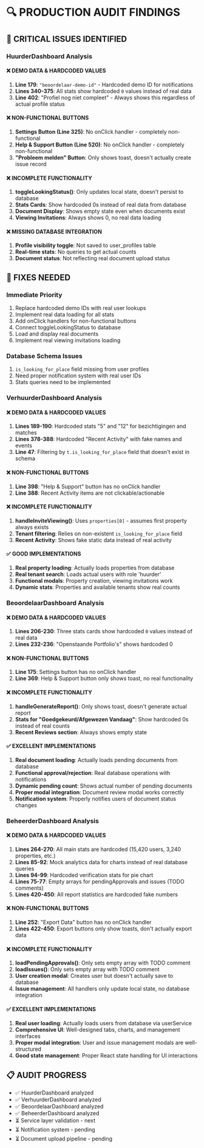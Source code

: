 # 🔍 PRODUCTION AUDIT FINDINGS

## 🚨 **CRITICAL ISSUES IDENTIFIED**

### **HuurderDashboard Analysis**

#### **❌ DEMO DATA & HARDCODED VALUES**
1. **Line 179**: `"beoordelaar-demo-id"` - Hardcoded demo ID for notifications
2. **Lines 340-375**: All stats show hardcoded `0` values instead of real data
3. **Line 402**: "Profiel nog niet compleet" - Always shows this regardless of actual profile status

#### **❌ NON-FUNCTIONAL BUTTONS**
1. **Settings Button (Line 325)**: No onClick handler - completely non-functional
2. **Help & Support Button (Line 520)**: No onClick handler - completely non-functional
3. **"Probleem melden" Button**: Only shows toast, doesn't actually create issue record

#### **❌ INCOMPLETE FUNCTIONALITY**
1. **toggleLookingStatus()**: Only updates local state, doesn't persist to database
2. **Stats Cards**: Show hardcoded 0s instead of real data from database
3. **Document Display**: Shows empty state even when documents exist
4. **Viewing Invitations**: Always shows 0, no real data loading

#### **❌ MISSING DATABASE INTEGRATION**
1. **Profile visibility toggle**: Not saved to user_profiles table
2. **Real-time stats**: No queries to get actual counts
3. **Document status**: Not reflecting real document upload status

## 🔧 **FIXES NEEDED**

### **Immediate Priority**
1. Replace hardcoded demo IDs with real user lookups
2. Implement real data loading for all stats
3. Add onClick handlers for non-functional buttons
4. Connect toggleLookingStatus to database
5. Load and display real documents
6. Implement real viewing invitations loading

### **Database Schema Issues**
1. `is_looking_for_place` field missing from user profiles
2. Need proper notification system with real user IDs
3. Stats queries need to be implemented

### **VerhuurderDashboard Analysis**

#### **❌ DEMO DATA & HARDCODED VALUES**
1. **Lines 189-190**: Hardcoded stats "5" and "12" for bezichtigingen and matches
2. **Lines 378-388**: Hardcoded "Recent Activity" with fake names and events
3. **Line 47**: Filtering by `t.is_looking_for_place` field that doesn't exist in schema

#### **❌ NON-FUNCTIONAL BUTTONS**
1. **Line 398**: "Help & Support" button has no onClick handler
2. **Line 388**: Recent Activity items are not clickable/actionable

#### **❌ INCOMPLETE FUNCTIONALITY**
1. **handleInviteViewing()**: Uses `properties[0]` - assumes first property always exists
2. **Tenant filtering**: Relies on non-existent `is_looking_for_place` field
3. **Recent Activity**: Shows fake static data instead of real activity

#### **✅ GOOD IMPLEMENTATIONS**
1. **Real property loading**: Actually loads properties from database
2. **Real tenant search**: Loads actual users with role 'huurder'
3. **Functional modals**: Property creation, viewing invitations work
4. **Dynamic stats**: Properties and available tenants show real counts

### **BeoordelaarDashboard Analysis**

#### **❌ DEMO DATA & HARDCODED VALUES**
1. **Lines 206-230**: Three stats cards show hardcoded `0` values instead of real data
2. **Lines 232-236**: "Openstaande Portfolio's" shows hardcoded 0

#### **❌ NON-FUNCTIONAL BUTTONS**
1. **Line 175**: Settings button has no onClick handler
2. **Line 369**: Help & Support button only shows toast, no real functionality

#### **❌ INCOMPLETE FUNCTIONALITY**
1. **handleGenerateReport()**: Only shows toast, doesn't generate actual report
2. **Stats for "Goedgekeurd/Afgewezen Vandaag"**: Show hardcoded 0s instead of real counts
3. **Recent Reviews section**: Always shows empty state

#### **✅ EXCELLENT IMPLEMENTATIONS**
1. **Real document loading**: Actually loads pending documents from database
2. **Functional approval/rejection**: Real database operations with notifications
3. **Dynamic pending count**: Shows actual number of pending documents
4. **Proper modal integration**: Document review modal works correctly
5. **Notification system**: Properly notifies users of document status changes

### **BeheerderDashboard Analysis**

#### **❌ DEMO DATA & HARDCODED VALUES**
1. **Lines 264-270**: All main stats are hardcoded (15,420 users, 3,240 properties, etc.)
2. **Lines 85-92**: Mock analytics data for charts instead of real database queries
3. **Lines 94-99**: Hardcoded verification stats for pie chart
4. **Lines 75-77**: Empty arrays for pendingApprovals and issues (TODO comments)
5. **Lines 420-450**: All report statistics are hardcoded fake numbers

#### **❌ NON-FUNCTIONAL BUTTONS**
1. **Line 252**: "Export Data" button has no onClick handler
2. **Lines 422-450**: Export buttons only show toasts, don't actually export data

#### **❌ INCOMPLETE FUNCTIONALITY**
1. **loadPendingApprovals()**: Only sets empty array with TODO comment
2. **loadIssues()**: Only sets empty array with TODO comment
3. **User creation modal**: Creates user but doesn't actually save to database
4. **Issue management**: All handlers only update local state, no database integration

#### **✅ EXCELLENT IMPLEMENTATIONS**
1. **Real user loading**: Actually loads users from database via userService
2. **Comprehensive UI**: Well-designed tabs, charts, and management interfaces
3. **Proper modal integration**: User and issue management modals are well-structured
4. **Good state management**: Proper React state handling for UI interactions

## 📋 **AUDIT PROGRESS**
- ✅ HuurderDashboard analyzed
- ✅ VerhuurderDashboard analyzed  
- ✅ BeoordelaarDashboard analyzed
- ✅ BeheerderDashboard analyzed
- ⏳ Service layer validation - next
- ⏳ Notification system - pending
- ⏳ Document upload pipeline - pending
